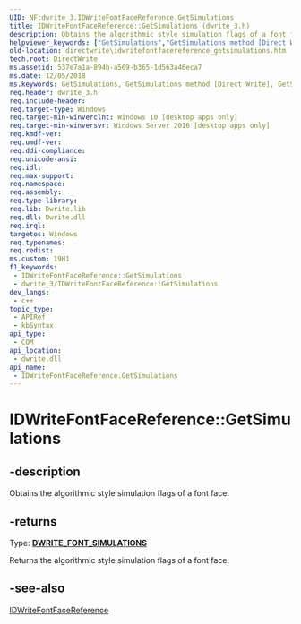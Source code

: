 ```yaml
---
UID: NF:dwrite_3.IDWriteFontFaceReference.GetSimulations
title: IDWriteFontFaceReference::GetSimulations (dwrite_3.h)
description: Obtains the algorithmic style simulation flags of a font face.
helpviewer_keywords: ["GetSimulations","GetSimulations method [Direct Write]","GetSimulations method [Direct Write]","IDWriteFontFaceReference interface","IDWriteFontFaceReference interface [Direct Write]","GetSimulations method","IDWriteFontFaceReference.GetSimulations","IDWriteFontFaceReference::GetSimulations","directwrite.idwritefontfacereference_getsimulations","dwrite_3/IDWriteFontFaceReference::GetSimulations"]
old-location: directwrite\idwritefontfacereference_getsimulations.htm
tech.root: DirectWrite
ms.assetid: 537e7a1a-894b-a569-b365-1d563a46eca7
ms.date: 12/05/2018
ms.keywords: GetSimulations, GetSimulations method [Direct Write], GetSimulations method [Direct Write],IDWriteFontFaceReference interface, IDWriteFontFaceReference interface [Direct Write],GetSimulations method, IDWriteFontFaceReference.GetSimulations, IDWriteFontFaceReference::GetSimulations, directwrite.idwritefontfacereference_getsimulations, dwrite_3/IDWriteFontFaceReference::GetSimulations
req.header: dwrite_3.h
req.include-header: 
req.target-type: Windows
req.target-min-winverclnt: Windows 10 [desktop apps only]
req.target-min-winversvr: Windows Server 2016 [desktop apps only]
req.kmdf-ver: 
req.umdf-ver: 
req.ddi-compliance: 
req.unicode-ansi: 
req.idl: 
req.max-support: 
req.namespace: 
req.assembly: 
req.type-library: 
req.lib: Dwrite.lib
req.dll: Dwrite.dll
req.irql: 
targetos: Windows
req.typenames: 
req.redist: 
ms.custom: 19H1
f1_keywords:
 - IDWriteFontFaceReference::GetSimulations
 - dwrite_3/IDWriteFontFaceReference::GetSimulations
dev_langs:
 - c++
topic_type:
 - APIRef
 - kbSyntax
api_type:
 - COM
api_location:
 - dwrite.dll
api_name:
 - IDWriteFontFaceReference.GetSimulations
---
```


# IDWriteFontFaceReference::GetSimulations


## -description

Obtains the algorithmic style simulation flags of a font face.



## -returns

Type: <b><a href="/windows/win32/api/dwrite/ne-dwrite-dwrite_font_simulations">DWRITE_FONT_SIMULATIONS</a></b>

Returns the algorithmic style simulation flags of a font face.

## -see-also

<a href="/windows/win32/api/dwrite_3/nn-dwrite_3-idwritefontfacereference">IDWriteFontFaceReference</a>

